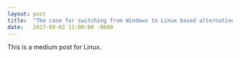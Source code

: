 ```yaml
---
layout: post
title:  "The case for switching from Windows to Linux based alternatives"
date:   2017-09-02 12:00:00 -0600
---
```

<p>This is a medium post for Linux.</p>
